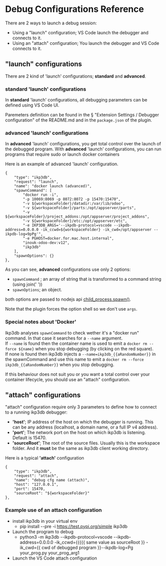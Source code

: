 # Debug Configurations Reference

There are 2 ways to launch a debug session:

* Using a "launch" configuration; VS Code launch the debugger and connects to it.
* Using an "attach" configuration; You launch the debugger and VS Code connects to it.


## "launch" configurations

There are 2 kind of 'launch' configurations; **standard** and **advanced**.

### **standard** 'launch' configurations

In **standard** 'launch' configurations, all debugging parameters can be defined using VS Code UI. 

Paremeters definition can be found in the § "Extension Settings / Debugger configuration" of the README.md and in the `package.json` of the plugin.

### **advanced** 'launch' configurations

In **advanced** 'launch' configurations, you get total control over the launch of the debugged program. With **advanced** 'launch' configurations, you can run programs that require sudo or launch docker containers

Here is an example of advanced 'launch' configuration.

    {
        "type": "ikp3db",
        "request": "launch",
        "name": "docker launch (advanced)",
        "spawnCommand": [
            "docker run -i",
            "-p 10069:8069 -p 8072:8072 -p 15470:15470",
            "-v ${workspaceFolder}/datadir:/var/lib/odoo",
            "-v ${workspaceFolder}/parts:/opt/appserver/parts",
            "-v ${workspaceFolder}/project_addons:/opt/appserver/project_addons",
            "-v ${workspaceFolder}/etc:/opt/appserver/etc",
            "-e IKP3DB_ARGS='--ikpdb-protocol=vscode --ikpdb-address=0.0.0.0 -ik_ccwd=${workspaceFolder} -ik_cwd=/opt/appserver --ikpdb-log=9pPg'",
            "-e PGHOST=docker.for.mac.host.internal",
            "inouk-odoo-dev:v12",
            "ikp3db"
        ],
        "spawnOptions": {}
    },

As you can see, **advanced** configurations use only 2 options:

* `spawnCommand` ; an array of string that is transformed to a command string (using join(' '))
* `spawnOptions`; an object.

both options are passed to nodejs api [child_process.spawn()](https://nodejs.org/api/child_process.html#child_process_child_process_spawn_command_args_options).

Note that the plugin forces the option shell so we don't use `args`.

### Special notes about 'Docker'

Ikp3db analyses `spawnCommand` to check wether it's a "docker run" command. In that
case it searches for a `--name` argument. <br/>
If `--name` is found then the container name is used to emit a `docker rm --force ${name}` when you stop debugging (by 
clicking on the red square). <br/>
If none is found then ikp3db injects a `--name=ikp3db_{{aRandomNumber}}` in 
the spawnCommand and use this name to emit a `docker rm --force ikp3db_{{aRandomNumber}}`
 when you stop debugging.
 
 If this behaviour does not suit you or you want a total control over your container lifecycle, you should use an "attach" configuration.


## "attach" configurations

"attach" configuration require only 3 parameters to define how to connect to a running ikp3db debugger:

* **'host'**; IP address of the host on which the debugger is running. This can be any address (localhost, a domain name, or a full IP v4 address).
* **'port'**; The network port on the host on which ikp3db is listening. Default is 15470.
* **'sourceRoot'**; The root of the source files. Usually this is the workspace folder. And it **must** be the same as ikp3db client working directory.

Here is a typical **'attach'** configuration

    {
        "type": "ikp3db",
        "request": "attach",
        "name": "debug cfg name (attach)",
        "host": "127.0.0.1",
        "port": 15470,
        "sourceRoot": "${workspaceFolder}"
    },    

### Example use of an attach configuration

* install ikp3db in your virtual env
    * pip install --pre -i https://test.pypi.org/simple ikp3db
* Launch the program to debug
    * python3 -m ikp3db --ikpdb-protocol=vscode --ikpdb-address=0.0.0.0 -ik_ccwd={{{{{ same value as sourceRoot }} -ik_cwd={{ cwd of debugged program }}--ikpdb-log=Pg your_prog.py your_prog_arg1
* Launch the VS Code attach configuration




